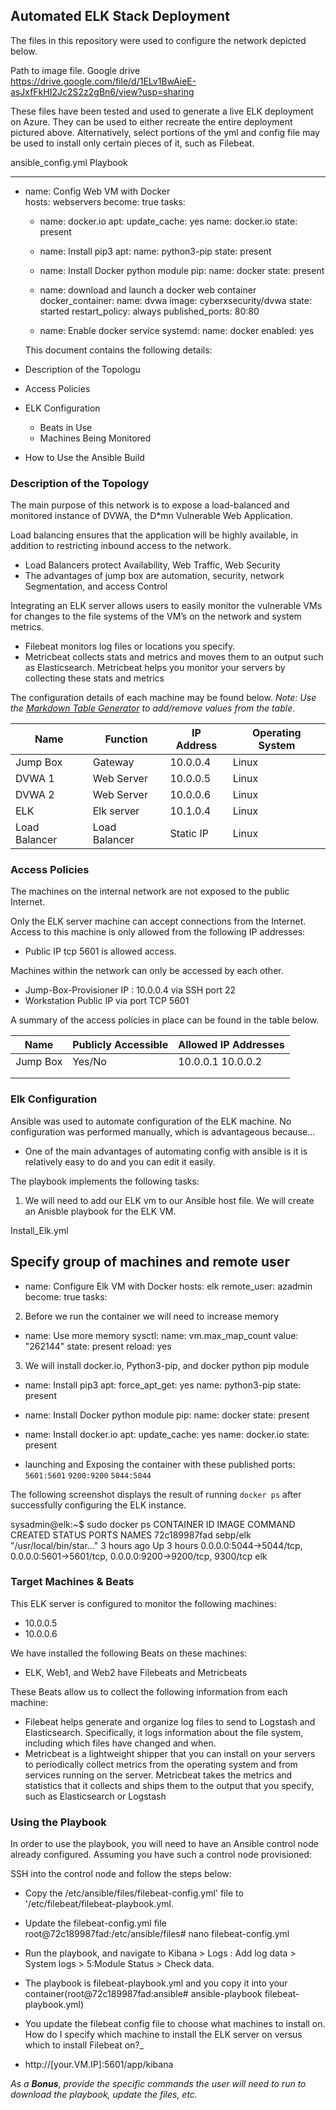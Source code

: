 ## Automated ELK Stack Deployment

The files in this repository were used to configure the network depicted below.

Path to image file. Google drive https://drive.google.com/file/d/1ELv1BwAieE-asJxfFkHI2Jc2S2z2gBn6/view?usp=sharing

These files have been tested and used to generate a live ELK deployment on Azure. They can be used to either recreate the entire deployment pictured above. 
Alternatively, select portions of the yml and config file may be used to install only certain pieces of it, such as Filebeat.

ansible_config.yml Playbook

---
- name: Config Web VM with Docker                           
  hosts: webservers
  become: true
  tasks:
    - name: docker.io
      apt:
        update_cache: yes
        name: docker.io
        state: present

    - name: Install pip3
      apt:
        name: python3-pip
        state: present

    - name: Install Docker python module
      pip:
        name: docker
        state: present

    - name: download and launch a docker web container
      docker_container:
        name: dvwa
        image: cyberxsecurity/dvwa
        state: started
        restart_policy: always
        published_ports: 80:80

    - name: Enable docker service
      systemd:
        name: docker
        enabled: yes



  This document contains the following details:
- Description of the Topologu
- Access Policies
- ELK Configuration
  - Beats in Use
  - Machines Being Monitored
- How to Use the Ansible Build


### Description of the Topology

The main purpose of this network is to expose a load-balanced and monitored instance of DVWA, the D*mn Vulnerable Web Application.

Load balancing ensures that the application will be highly available, in addition to restricting inbound access to the network.
- Load Balancers protect Availability, Web Traffic, Web Security
- The advantages of jump box are automation, security, network Segmentation, and access Control

Integrating an ELK server allows users to easily monitor the vulnerable VMs for changes to the file systems of the VM’s on the network and system metrics.
- Filebeat monitors log files or locations you specify.
- Metricbeat collects stats and metrics and moves them to an output such as Elasticsearch. Metricbeat helps you monitor your servers by collecting these stats and metrics

The configuration details of each machine may be found below.
_Note: Use the [Markdown Table Generator](http://www.tablesgenerator.com/markdown_tables) to add/remove values from the table_.

| Name     | Function | IP Address | Operating System |
|----------|----------|------------|------------------|
| Jump Box | Gateway  | 10.0.0.4   | Linux            |
| DVWA 1   |Web Server| 10.0.0.5   | Linux            |
| DVWA 2   |Web Server| 10.0.0.6   | Linux            |
| ELK      |Elk server| 10.1.0.4   | Linux            |
|Load Balancer|Load Balancer|Static IP|Linux          |   

### Access Policies

The machines on the internal network are not exposed to the public Internet. 

Only the ELK server machine can accept connections from the Internet. Access to this machine is only allowed from the following IP addresses:
- Public IP tcp 5601 is allowed access.

Machines within the network can only be accessed by each other.
- Jump-Box-Provisioner IP : 10.0.0.4 via SSH port 22
- Workstation Public IP via port TCP 5601

A summary of the access policies in place can be found in the table below.

| Name     | Publicly Accessible | Allowed IP Addresses |
|----------|---------------------|----------------------|
| Jump Box | Yes/No              | 10.0.0.1 10.0.0.2    |
|          |                     |                      |
|          |                     |                      |

### Elk Configuration

Ansible was used to automate configuration of the ELK machine. No configuration was performed manually, which is advantageous because...
- One of the main advantages of automating config with ansible is it is relatively easy to do and you can edit it easily.

The playbook implements the following tasks:
1) We will need to add our ELK vm to our Ansible host file. We will create an Anisble playbook for the ELK VM.

Install_Elk.yml

Specify group of machines and remote user
---
- name: Configure Elk VM with Docker
  hosts: elk
  remote_user: azadmin
  become: true
  tasks:
  
    

2) Before we run the container we will need to increase memory

- name: Use more memory
      sysctl:
        name: vm.max_map_count
        value: "262144"
        state: present
        reload: yes
3) We will install docker.io, Python3-pip, and docker python pip module

- name: Install pip3
      apt:
        force_apt_get: yes
        name: python3-pip
        state: present
- name: Install Docker python module
      pip:
        name: docker
        state: present
- name: Install docker.io
      apt:
        update_cache: yes
        name: docker.io
        state: present

- launching and Exposing the container with these published ports:
 `5601:5601` 
  `9200:9200`
  `5044:5044`


The following screenshot displays the result of running `docker ps` after successfully configuring the ELK instance.

sysadmin@elk:~$ sudo docker ps
CONTAINER ID        IMAGE               COMMAND                  CREATED             STATUS              PORTS                                                                              NAMES
72c189987fad        sebp/elk            "/usr/local/bin/star…"   3 hours ago         Up 3 hours          0.0.0.0:5044->5044/tcp, 0.0.0.0:5601->5601/tcp, 0.0.0.0:9200->9200/tcp, 9300/tcp   elk


### Target Machines & Beats
This ELK server is configured to monitor the following machines:
- 10.0.0.5
- 10.0.0.6 

We have installed the following Beats on these machines:
- ELK, Web1, and Web2 have Filebeats and Metricbeats

These Beats allow us to collect the following information from each machine:
- Filebeat helps generate and organize log files to send to Logstash and Elasticsearch. Specifically, it logs information about the file system, including which files have changed and when.
- Metricbeat is a lightweight shipper that you can install on your servers to periodically collect metrics from the operating system and from services running on the server.
Metricbeat takes the metrics and statistics that it collects and ships them to the output that you specify, such as Elasticsearch or Logstash

### Using the Playbook
In order to use the playbook, you will need to have an Ansible control node already configured. Assuming you have such a control node provisioned: 

SSH into the control node and follow the steps below:
- Copy the /etc/ansible/files/filebeat-config.yml' file to '/etc/filebeat/filebeat-playbook.yml.
- Update the filebeat-config.yml file root@72c189987fad:/etc/ansible/files# nano filebeat-config.yml
- Run the playbook, and navigate to Kibana > Logs : Add log data > System logs > 5:Module Status > Check data.


- The playbook is filebeat-playbook.yml and you copy it into your container(root@72c189987fad:ansible# ansible-playbook filebeat-playbook.yml) 
- You update the filebeat config file to choose what machines to install on. How do I specify which machine to install the ELK server on versus which to install Filebeat on?_
- http://[your.VM.IP]:5601/app/kibana

_As a **Bonus**, provide the specific commands the user will need to run to download the playbook, update the files, etc._
